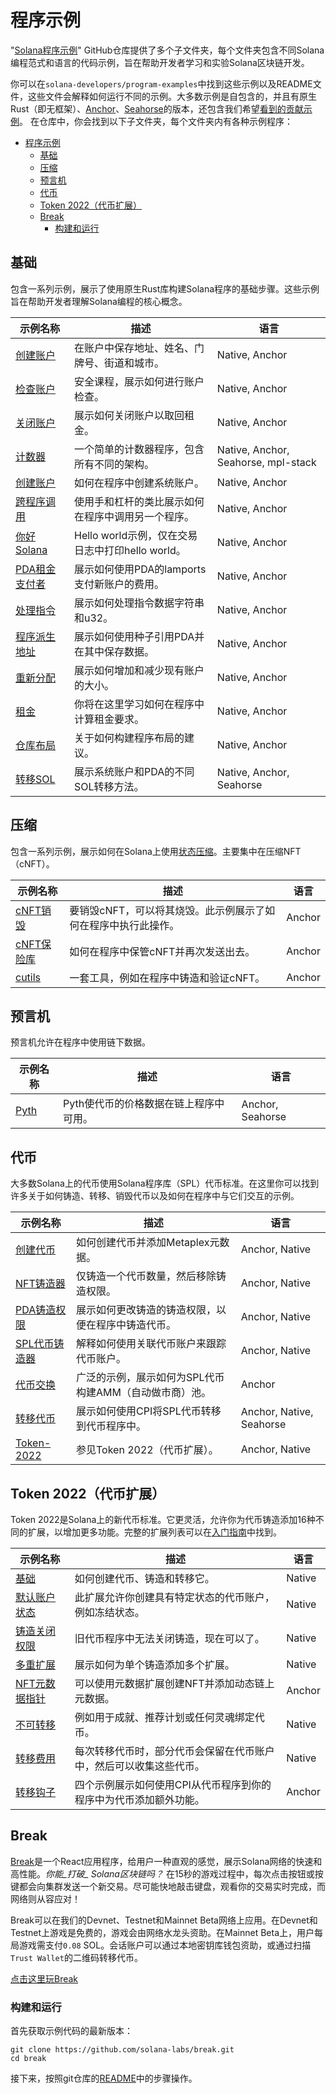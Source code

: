 # 程序示例


"[Solana程序示例](https://github.com/solana-developers/program-examples)" GitHub仓库提供了多个子文件夹，每个文件夹包含不同Solana编程范式和语言的代码示例，旨在帮助开发者学习和实验Solana区块链开发。

你可以在`solana-developers/program-examples`中找到这些示例以及README文件，这些文件会解释如何运行不同的示例。大多数示例是自包含的，并且有原生Rust（即无框架）、[Anchor](https://www.anchor-lang.com/docs/installation)、[Seahorse](https://seahorse-lang.org/)的版本，还包含我们希望[看到的贡献示例](https://github.com/solana-developers/program-examples?tab=readme-ov-file#examples-wed-love-to-see)。
在仓库中，你会找到以下子文件夹，每个文件夹内有各种示例程序：

- [程序示例](#程序示例)
  - [基础](#基础)
  - [压缩](#压缩)
  - [预言机](#预言机)
  - [代币](#代币)
  - [Token 2022（代币扩展）](#token-2022代币扩展)
  - [Break](#break)
    - [构建和运行](#构建和运行)

## 基础

包含一系列示例，展示了使用原生Rust库构建Solana程序的基础步骤。这些示例旨在帮助开发者理解Solana编程的核心概念。

| 示例名称                                                                                                                  | 描述                                                                                      | 语言                            |
| ------------------------------------------------------------------------------------------------------------------------- | ----------------------------------------------------------------------------------------- | ------------------------------- |
| [创建账户](https://github.com/solana-developers/program-examples/tree/main/basics/account-data)                           | 在账户中保存地址、姓名、门牌号、街道和城市。                                              | Native, Anchor                    |
| [检查账户](https://github.com/solana-developers/program-examples/tree/main/basics/checking-accounts)                      | 安全课程，展示如何进行账户检查。                                                          | Native, Anchor                    |
| [关闭账户](https://github.com/solana-developers/program-examples/tree/main/basics/close-account)                          | 展示如何关闭账户以取回租金。                                                              | Native, Anchor                    |
| [计数器](https://github.com/solana-developers/program-examples/tree/main/basics/counter)                                  | 一个简单的计数器程序，包含所有不同的架构。                                                | Native, Anchor, Seahorse, mpl-stack |
| [创建账户](https://github.com/solana-developers/program-examples/tree/main/basics/create-account)                         | 如何在程序中创建系统账户。                                                                | Native, Anchor                    |
| [跨程序调用](https://github.com/solana-developers/program-examples/tree/main/basics/cross-program-invocation)             | 使用手和杠杆的类比展示如何在程序中调用另一个程序。                                        | Native, Anchor                    |
| [你好Solana](https://github.com/solana-developers/program-examples/tree/main/basics/hello-solana)                         | Hello world示例，仅在交易日志中打印hello world。                                          | Native, Anchor                    |
| [PDA租金支付者](https://github.com/solana-developers/program-examples/tree/main/basics/pda-rent-payer)                    | 展示如何使用PDA的lamports支付新账户的费用。                                               | Native, Anchor                    |
| [处理指令](https://github.com/solana-developers/program-examples/tree/main/basics/processing-instructions)                | 展示如何处理指令数据字符串和u32。                                                         | Native, Anchor                    |
| [程序派生地址](https://github.com/solana-developers/program-examples/tree/main/basics/program-derived-addresses)          | 展示如何使用种子引用PDA并在其中保存数据。                                                 | Native, Anchor                    |
| [重新分配](https://github.com/solana-developers/program-examples/tree/main/basics/realloc)                                | 展示如何增加和减少现有账户的大小。                                                        | Native, Anchor                    |
| [租金](https://github.com/solana-developers/program-examples/tree/main/basics/rent)                                       | 你将在这里学习如何在程序中计算租金要求。                                                  | Native, Anchor                    |
| [仓库布局](https://github.com/solana-developers/program-examples/tree/main/basics/repository-layout)                      | 关于如何构建程序布局的建议。                                                              | Native, Anchor                    |
| [转移SOL](https://github.com/solana-developers/program-examples/tree/main/basics/transfer-sol)                            | 展示系统账户和PDA的不同SOL转移方法。                                                      | Native, Anchor, Seahorse          |

## 压缩

包含一系列示例，展示如何在Solana上使用[状态压缩](https://solana.com/docs/advanced/state-compression)。主要集中在压缩NFT（cNFT）。

| 示例名称                                                                                                  | 描述                                                                                 | 语言   |
| --------------------------------------------------------------------------------------------------------- | ------------------------------------------------------------------------------------ | ------ |
| [cNFT销毁](https://github.com/solana-developers/program-examples/tree/main/compression/cnft-burn)         | 要销毁cNFT，可以将其烧毁。此示例展示了如何在程序中执行此操作。                       | Anchor |
| [cNFT保险库](https://github.com/solana-developers/program-examples/tree/main/compression/cnft-vault/anchor) | 如何在程序中保管cNFT并再次发送出去。                                                 | Anchor |
| [cutils](https://github.com/solana-developers/program-examples/tree/main/compression/cutils)              | 一套工具，例如在程序中铸造和验证cNFT。                                               | Anchor |

## 预言机

预言机允许在程序中使用链下数据。

| 示例名称                                                                 | 描述                                                                 | 语言             |
| ------------------------------------------------------------------------ | -------------------------------------------------------------------- | ---------------- |
| [Pyth](https://github.com/solana-developers/program-examples/tree/main/oracles/pyth) | Pyth使代币的价格数据在链上程序中可用。                                | Anchor, Seahorse |

## 代币

大多数Solana上的代币使用Solana程序库（SPL）代币标准。在这里你可以找到许多关于如何铸造、转移、销毁代币以及如何在程序中与它们交互的示例。

| 示例名称                                                                                                    | 描述                                                                                       | 语言                     |
| ----------------------------------------------------------------------------------------------------------- | ------------------------------------------------------------------------------------------ | ------------------------ |
| [创建代币](https://github.com/solana-developers/program-examples/tree/main/tokens/create-token)             | 如何创建代币并添加Metaplex元数据。                                                         | Anchor, Native             |
| [NFT铸造器](https://github.com/solana-developers/program-examples/tree/main/tokens/nft-minter)              | 仅铸造一个代币数量，然后移除铸造权限。                                                     | Anchor, Native             |
| [PDA铸造权限](https://github.com/solana-developers/program-examples/tree/main/tokens/pda-mint-authority)    | 展示如何更改铸造的铸造权限，以便在程序中铸造代币。                                         | Anchor, Native             |
| [SPL代币铸造器](https://github.com/solana-developers/program-examples/tree/main/tokens/spl-token-minter)    | 解释如何使用关联代币账户来跟踪代币账户。                                                   | Anchor, Native             |
| [代币交换](https://github.com/solana-developers/program-examples/tree/main/tokens/token-swap)               | 广泛的示例，展示如何为SPL代币构建AMM（自动做市商）池。                                     | Anchor                   |
| [转移代币](https://github.com/solana-developers/program-examples/tree/main/tokens/transfer-tokens)          | 展示如何使用CPI将SPL代币转移到代币程序中。                                                 | Anchor, Native, Seahorse   |
| [Token-2022](https://github.com/solana-developers/program-examples/tree/main/tokens/token-2022)             | 参见Token 2022（代币扩展）。                                                               | Anchor, Native             |

## Token 2022（代币扩展）

Token 2022是Solana上的新代币标准。它更灵活，允许你为代币铸造添加16种不同的扩展，以增加更多功能。完整的扩展列表可以在[入门指南](https://solana.com/developers/guides/token-extensions/getting-started)中找到。

| 示例名称                                                                                                                            | 描述                                                                                                       | 语言   |
| ----------------------------------------------------------------------------------------------------------------------------------- | ---------------------------------------------------------------------------------------------------------- | ------ |
| [基础](https://github.com/solana-developers/program-examples/tree/main/tokens/token-2022/basics/anchor)                             | 如何创建代币、铸造和转移它。                                                                               | Native |
| [默认账户状态](https://github.com/solana-developers/program-examples/tree/main/tokens/token-2022/default-account-state/native)      | 此扩展允许你创建具有特定状态的代币账户，例如冻结状态。                                                     | Native   |
| [铸造关闭权限](https://github.com/solana-developers/program-examples/tree/main/tokens/token-2022/mint-close-authority)              | 旧代币程序中无法关闭铸造，现在可以了。                                                                     | Native   |
| [多重扩展](https://github.com/solana-developers/program-examples/tree/main/tokens/token-2022/multiple-extensions)                  | 展示如何为单个铸造添加多个扩展。                                                                           | Native   |
| [NFT元数据指针](https://github.com/solana-developers/program-examples/tree/main/tokens/token-2022/nft-meta-data-pointer)            | 可以使用元数据扩展创建NFT并添加动态链上元数据。                                                             | Anchor |
| [不可转移](https://github.com/solana-developers/program-examples/tree/main/tokens/token-2022/non-transferable/native)               | 例如用于成就、推荐计划或任何灵魂绑定代币。                                                                 | Native   |
| [转移费用](https://github.com/solana-developers/program-examples/tree/main/tokens/token-2022/transfer-fees)                         | 每次转移代币时，部分代币会保留在代币账户中，然后可以收集这些代币。                                         | Native   |
| [转移钩子](https://github.com/solana-developers/program-examples/tree/main/tokens/token-2022/transfer-hook)                        | 四个示例展示如何使用CPI从代币程序到你的程序中为代币添加额外功能。                                          | Anchor |

## Break

[Break](https://break.solana.com/)是一个React应用程序，给用户一种直观的感觉，展示Solana网络的快速和高性能。*你能_打破_ Solana区块链吗？* 在15秒的游戏过程中，每次点击按钮或按键都会向集群发送一个新交易。尽可能快地敲击键盘，观看你的交易实时完成，而网络则从容应对！

Break可以在我们的Devnet、Testnet和Mainnet Beta网络上应用。在Devnet和Testnet上游戏是免费的，游戏会由网络水龙头资助。在Mainnet Beta上，用户每局游戏需支付`0.08` SOL。会话账户可以通过本地密钥库钱包资助，或通过扫描`Trust Wallet`的二维码转移代币。

[点击这里玩Break](https://break.solana.com/)

### 构建和运行

首先获取示例代码的最新版本：

```shell
git clone https://github.com/solana-labs/break.git
cd break
```

接下来，按照git仓库的[README](https://github.com/solana-labs/break/blob/main/README.md)中的步骤操作。
